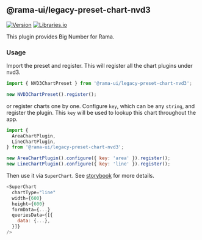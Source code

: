 <!--
Licensed to the Apache Software Foundation (ASF) under one
or more contributor license agreements.  See the NOTICE file
distributed with this work for additional information
regarding copyright ownership.  The ASF licenses this file
to you under the Apache License, Version 2.0 (the
"License"); you may not use this file except in compliance
with the License.  You may obtain a copy of the License at

  http://www.apache.org/licenses/LICENSE-2.0

Unless required by applicable law or agreed to in writing,
software distributed under the License is distributed on an
"AS IS" BASIS, WITHOUT WARRANTIES OR CONDITIONS OF ANY
KIND, either express or implied.  See the License for the
specific language governing permissions and limitations
under the License.
-->

## @rama-ui/legacy-preset-chart-nvd3

[![Version](https://img.shields.io/npm/v/@rama-ui/legacy-preset-chart-nvd3.svg?style=flat)](https://www.npmjs.com/package/@rama-ui/legacy-preset-chart-nvd3)
[![Libraries.io](https://img.shields.io/librariesio/release/npm/%40rama-ui%2Flegacy-preset-chart-nvd3?style=flat)](https://libraries.io/npm/@rama-ui%2Flegacy-preset-chart-nvd3)

This plugin provides Big Number for Rama.

### Usage

Import the preset and register. This will register all the chart plugins under nvd3.

```js
import { NVD3ChartPreset } from '@rama-ui/legacy-preset-chart-nvd3';

new NVD3ChartPreset().register();
```

or register charts one by one. Configure `key`, which can be any `string`, and register the plugin.
This `key` will be used to lookup this chart throughout the app.

```js
import {
  AreaChartPlugin,
  LineChartPlugin,
} from '@rama-ui/legacy-preset-chart-nvd3';

new AreaChartPlugin().configure({ key: 'area' }).register();
new LineChartPlugin().configure({ key: 'line' }).register();
```

Then use it via `SuperChart`. See
[storybook](https://apache-rama.github.io/rama-ui-plugins/?selectedKind=plugin-chart-nvd3)
for more details.

```js
<SuperChart
  chartType="line"
  width={600}
  height={600}
  formData={...}
  queriesData={[{
    data: {...},
  }]}
/>
```
